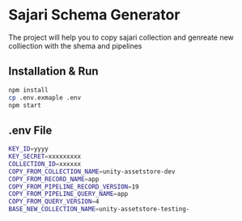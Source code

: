 # Sajari Schema Generator

The project will help you to copy sajari collection and genreate new colliection with the shema and pipelines

## Installation & Run

```sh
npm install
cp .env.exmaple .env
npm start
```

## .env File

```sh
KEY_ID=yyyy
KEY_SECRET=xxxxxxxxx
COLLECTION_ID=xxxxxx
COPY_FROM_COLLECTION_NAME=unity-assetstore-dev
COPY_FROM_RECORD_NAME=app
COPY_FROM_PIPELINE_RECORD_VERSION=19
COPY_FROM_PIPELINE_QUERY_NAME=app
COPY_FROM_QUERY_VERSION=4
BASE_NEW_COLLECTION_NAME=unity-assetstore-testing-
```
